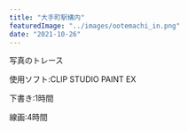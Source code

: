 ```yaml
---
title: "大手町駅構内"
featuredImage: "../images/ootemachi_in.png"
date: "2021-10-26"
---
```


写真のトレース

使用ソフト:CLIP STUDIO PAINT EX

下書き:1時間

線画:4時間
